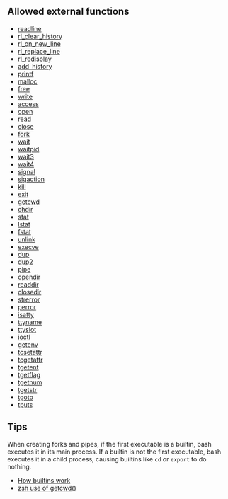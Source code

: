 ## Allowed external functions

- [readline]()
- [rl_clear_history]()
- [rl_on_new_line]()
- [rl_replace_line]()
- [rl_redisplay]()
- [add_history]()
- [printf](https://man7.org/linux/man-pages/man3/printf.3.html)
- [malloc](https://man7.org/linux/man-pages/man3/free.3.html)
- [free](https://man7.org/linux/man-pages/man3/free.3.html)
- [write](https://man7.org/linux/man-pages/man2/write.2.html)
- [access](https://man7.org/linux/man-pages/man2/faccessat.2.html)
- [open](https://man7.org/linux/man-pages/man2/open.2.html)
- [read](https://man7.org/linux/man-pages/man2/read.2.html)
- [close](https://man7.org/linux/man-pages/man2/close.2.html)
- [fork](https://man7.org/linux/man-pages/man2/fork.2.html)
- [wait](https://man7.org/linux/man-pages/man2/wait.2.html)
- [waitpid](https://man7.org/linux/man-pages/man2/waitpid.2.html)
- [wait3](https://man7.org/linux/man-pages/man2/wait3.2.html)
- [wait4](https://man7.org/linux/man-pages/man2/wait4.2.html)
- [signal]()
- [sigaction]()
- [kill]()
- [exit]()
- [getcwd]()
- [chdir]()
- [stat]()
- [lstat]()
- [fstat]()
- [unlink]()
- [execve]()
- [dup]()
- [dup2]()
- [pipe]()
- [opendir]()
- [readdir]()
- [closedir]()
- [strerror]()
- [perror]()
- [isatty]()
- [ttyname]()
- [ttyslot]()
- [ioctl]()
- [getenv]()
- [tcsetattr]()
- [tcgetattr]()
- [tgetent]()
- [tgetflag]()
- [tgetnum]()
- [tgetstr]()
- [tgoto]()
- [tputs]()

## Tips

When creating forks and pipes, if the first executable is a builtin, bash executes it in its main process.
If a builtin is not the first executable, bash executes it in a child process, causing builtins like `cd` or `export` to do nothing.

- [How builtins work](https://unix.stackexchange.com/a/266824)
- [zsh use of getcwd()](https://github.com/zsh-users/zsh/blob/00d20ed15e18f5af682f0daec140d6b8383c479a/Src/compat.c#L532)
